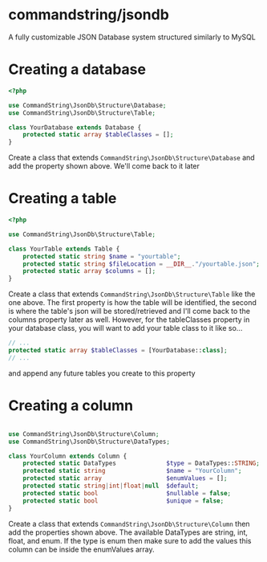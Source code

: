 # commandstring/jsondb #

A fully customizable JSON Database system structured similarly to MySQL

# Creating a database

```php
<?php

use CommandString\JsonDb\Structure\Database;
use CommandString\JsonDb\Structure\Table;

class YourDatabase extends Database {
    protected static array $tableClasses = [];
}
```

Create a class that extends `CommandString\JsonDb\Structure\Database` and add the property shown above. We'll come back to it later

# Creating a table

```php
<?php

use CommandString\JsonDb\Structure\Table;

class YourTable extends Table {
    protected static string $name = "yourtable";
    protected static string $fileLocation = __DIR__."/yourtable.json";
    protected static array $columns = [];
}
```

Create a class that extends `CommandString\JsonDb\Structure\Table` like the one above. The first property is how the table will be identified, the second is where the table's json will be stored/retrieved and I'll come back to the columns property later as well. However, for the tableClasses property in your database class, you will want to add your table class to it like so...

```php
// ...
protected static array $tableClasses = [YourDatabase::class];
// ...
```

and append any future tables you create to this property

# Creating a column

```php

use CommandString\JsonDb\Structure\Column;
use CommandString\JsonDb\Structure\DataTypes;

class YourColumn extends Column {
    protected static DataTypes              $type = DataTypes::STRING;
    protected static string                 $name = "YourColumn";
    protected static array                  $enumValues = [];
    protected static string|int|float|null  $default;
    protected static bool                   $nullable = false;
    protected static bool                   $unique = false;
}
```

Create a class that extends `CommandString\JsonDb\Structure\Column` then add the properties shown above. The available DataTypes are string, int, float, and enum. If the type is enum then make sure to add the values this column can be inside the enumValues array.